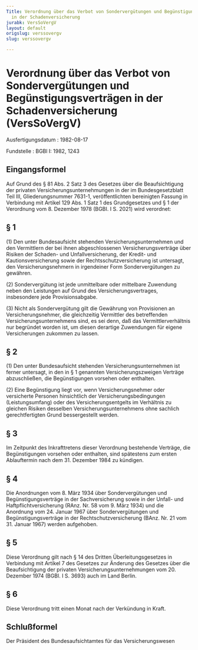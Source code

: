 ```yaml
---
Title: Verordnung über das Verbot von Sondervergütungen und Begünstigungsverträgen
  in der Schadenversicherung
jurabk: VersSoVergV
layout: default
origslug: verssovergv
slug: verssovergv

---
```


# Verordnung über das Verbot von Sondervergütungen und Begünstigungsverträgen in der Schadenversicherung (VersSoVergV)

Ausfertigungsdatum
:   1982-08-17

Fundstelle
:   BGBl I: 1982, 1243

## Eingangsformel

Auf Grund des § 81 Abs. 2 Satz 3 des Gesetzes über die Beaufsichtigung
der privaten Versicherungsunternehmungen in der im Bundesgesetzblatt
Teil III, Gliederungsnummer 7631-1, veröffentlichten bereinigten
Fassung in Verbindung mit Artikel 129 Abs. 1 Satz 1 des Grundgesetzes
und § 1 der Verordnung vom 8. Dezember 1978 (BGBI. I S. 2021) wird
verordnet:

## § 1

(1) Den unter Bundesaufsicht stehenden Versicherungsunternehmen und
den Vermittlern der bei ihnen abgeschlossenen Versicherungsverträge
über Risiken der Schaden- und Unfallversicherung, der Kredit- und
Kautionsversicherung sowie der Rechtsschutzversicherung ist untersagt,
den Versicherungsnehmern in irgendeiner Form Sondervergütungen zu
gewähren.

(2) Sondervergütung ist jede unmittelbare oder mittelbare Zuwendung
neben den Leistungen auf Grund des Versicherungsvertrages,
insbesondere jede Provisionsabgabe.

(3) Nicht als Sondervergütung gilt die Gewährung von Provisionen an
Versicherungsnehmer, die gleichzeitig Vermittler des betreffenden
Versicherungsunternehmens sind, es sei denn, daß das
Vermittlerverhältnis nur begründet worden ist, um diesen derartige
Zuwendungen für eigene Versicherungen zukommen zu lassen.

## § 2

(1) Den unter Bundesaufsicht stehenden Versicherungsunternehmen ist
ferner untersagt, in den in § 1 genannten Versicherungszweigen
Verträge abzuschließen, die Begünstigungen vorsehen oder enthalten.

(2) Eine Begünstigung liegt vor, wenn Versicherungsnehmer oder
versicherte Personen hinsichtlich der Versicherungsbedingungen
(Leistungsumfang) oder des Versicherungsentgelts im Verhältnis zu
gleichen Risiken desselben Versicherungsunternehmens ohne sachlich
gerechtfertigten Grund bessergestellt werden.

## § 3

Im Zeitpunkt des Inkrafttretens dieser Verordnung bestehende Verträge,
die Begünstigungen vorsehen oder enthalten, sind spätestens zum ersten
Ablauftermin nach dem 31. Dezember 1984 zu kündigen.

## § 4

Die Anordnungen vom 8. März 1934 über Sondervergütungen und
Begünstigungsverträge in der Sachversicherung sowie in der Unfall- und
Haftpflichtversicherung (RAnz. Nr. 58 vom 9. März 1934) und die
Anordnung vom 24. Januar 1967 über Sondervergütungen und
Begünstigungsverträge in der Rechtschutzversicherung (BAnz. Nr. 21 vom
31\. Januar 1967) werden aufgehoben.

## § 5

Diese Verordnung gilt nach § 14 des Dritten Überleitungsgesetzes in
Verbindung mit Artikel 7 des Gesetzes zur Änderung des Gesetzes über
die Beaufsichtigung der privaten Versicherungsunternehmungen vom 20.
Dezember 1974 (BGBl. I S. 3693) auch im Land Berlin.

## § 6

Diese Verordnung tritt einen Monat nach der Verkündung in Kraft.

## Schlußformel

Der Präsident des Bundesaufsichtamtes für das Versicherungswesen

